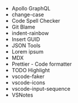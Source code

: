 * Apollo GraphQL
* change-case
* Code Spell Checker
* Git Blame
* indent-rainbow
* Insert GUID
* JSON Tools
* Lorem ipsum
* MDX
* Prettier - Code formatter
* TODO Highlight
* vscode-faker
* vscode-icons
* vscode-input-sequence
* VSNotes
